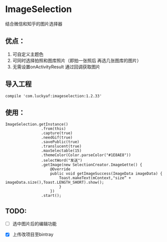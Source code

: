 # ImageSelection
结合微信和知乎的图片选择器

## 优点：
1. 可自定义主题色
2. 可同时选择拍照和图库照片（即拍一张照后 再选几张图库的图片）
3. 无需设置onActivityResult 通过回调获取图片

## 导入工程
`
compile 'com.luckyaf:imageselection:1.2.33'
`

## 使用：


    ImageSelection.getInstance()
                    .from(this)
                    .capture(true)
                    .needGif(true)
                    .savePublic(true)
                    .translucent(true)
                    .maxSelectable(15)
                    .themeColor(Color.parseColor("#1E8AE8"))
                    .selectWord("发送")
                    .getImage(new SelectionCreator.ImageGette() {
                        @Override
                        public void getImageSuccess(ImageData imageData) { 
                            Toast.makeText(mContext,"size” + imageData.size(),Toast.LENGTH_SHORT).show();    
                            }
                        })
                    .start();
 

## TODO:
- [ ] 选中图片后的编辑功能
- [x] 上传改项目至bintray

